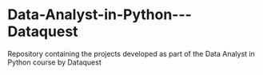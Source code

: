 # Data-Analyst-in-Python---Dataquest
Repository containing the projects developed as part of the Data Analyst in Python course by Dataquest
